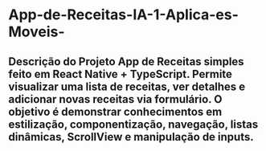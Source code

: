 # App-de-Receitas-IA-1-Aplica-es-Moveis-
## Descrição do Projeto App de Receitas simples feito em React Native + TypeScript. Permite visualizar uma lista de receitas, ver detalhes e adicionar novas receitas via formulário. O objetivo é demonstrar conhecimentos em estilização, componentização, navegação, listas dinâmicas, ScrollView e manipulação de inputs.
